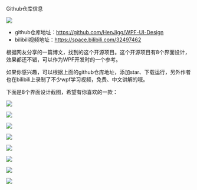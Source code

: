 
Github仓库信息

![](https://img1.dotnet9.com/2020/07/0101.png)

- github仓库地址：https://github.com/HenJigg/WPF-UI-Design
- bilibili视频地址：https://space.bilibili.com/32497462

根据网友分享的一篇博文，找到的这个开源项目。这个开源项目有8个界面设计，效果都还不错，可以作为WPF开发时的一个参考。

如果你感兴趣，可以根据上面的github仓库地址，添加star、下载运行，另外作者也在bilibili上录制了不少wpf学习视频，免费、中文讲解的哦。

下面是8个界面设计截图，希望有你喜欢的一款：

![](https://img1.dotnet9.com/2020/07/0102.png)

![](https://img1.dotnet9.com/2020/07/0103.png)

![](https://img1.dotnet9.com/2020/07/0104.png)

![](https://img1.dotnet9.com/2020/07/0105.png)

![](https://img1.dotnet9.com/2020/07/0106.gif)

![](https://img1.dotnet9.com/2020/07/0107.gif)

![](https://img1.dotnet9.com/2020/07/0108.png)

![](https://img1.dotnet9.com/2020/07/0109.png)